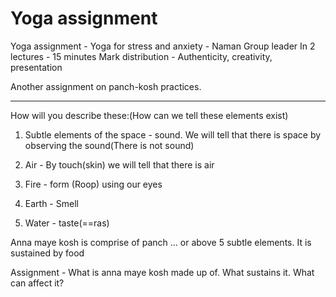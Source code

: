 # Yoga assignment

Yoga assignment - Yoga for stress and anxiety - Naman Group leader
In 2 lectures - 15 minutes
Mark distribution - Authenticity, creativity, presentation

Another assignment on panch-kosh practices.

---

How will you describe these:(How can we tell these elements exist)

1. Subtle elements of the space - sound. We will tell that there is space by observing the sound(There is not sound)

2. Air - By touch(skin) we will tell that there is air

3. Fire - form (Roop) using our eyes

4. Earth - Smell

5. Water - taste(==ras)

Anna maye kosh is comprise of panch ... or above 5 subtle elements. It is sustained by food

Assignment - What is anna maye kosh made up of. What sustains it. What can affect it?
